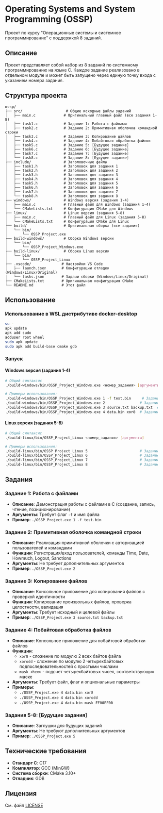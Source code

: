 # Operating Systems and System Programming (OSSP)

Проект по курсу "Операционные системы и системное программирование" с поддержкой 8 заданий.

## Описание

Проект представляет собой набор из 8 заданий по системному программированию на языке C. Каждое задание реализовано в отдельном модуле и может быть запущено через единую точку входа с указанием номера задания.

## Структура проекта

```
ossp/
├── src/                    # Общие исходные файлы заданий
│   ├── main.c             # Оригинальный главный файл (все задания 1-8)
│   ├── task1.c            # Задание 1: Работа с файлами
│   ├── task2.c            # Задание 2: Примитивная оболочка командной строки
│   ├── task3.c            # Задание 3: Копирование файлов
│   ├── task4.c            # Задание 4: Побайтовая обработка файлов
│   ├── task5.c            # Задание 5: [Будущее задание]
│   ├── task6.c            # Задание 6: [Будущее задание]
│   ├── task7.c            # Задание 7: [Будущее задание]
│   └── task8.c            # Задание 8: [Будущее задание]
├── include/               # Заголовочные файлы
│   ├── task1.h            # Заголовок для задания 1
│   ├── task2.h            # Заголовок для задания 2
│   ├── task3.h            # Заголовок для задания 3
│   ├── task4.h            # Заголовок для задания 4
│   ├── task5.h            # Заголовок для задания 5
│   ├── task6.h            # Заголовок для задания 6
│   ├── task7.h            # Заголовок для задания 7
│   └── task8.h            # Заголовок для задания 8
├── windows/               # Windows версия (задания 1-4)
│   ├── main.c             # Главный файл для Windows (задания 1-4)
│   └── CMakeLists.txt     # Конфигурация CMake для Windows
├── linux/                 # Linux версия (задания 5-8)
│   ├── main.c             # Главный файл для Linux (задания 5-8)
│   └── CMakeLists.txt     # Конфигурация CMake для Linux
├── build/                 # Оригинальная сборка (все задания)
│   └── bin/
│       └── OSSP_Project.exe
├── build-windows/         # Сборка Windows версии
│   └── bin/
│       └── OSSP_Project_Windows.exe
├── build-linux/           # Сборка Linux версии
│   └── bin/
│       └── OSSP_Project_Linux
├── .vscode/              # Настройки VS Code
│   ├── launch.json       # Конфигурации отладки (Windows/Linux/Original)
│   └── tasks.json        # Задачи сборки (Windows/Linux/Original)
├── CMakeLists.txt        # Оригинальная конфигурация CMake
└── README.md             # Этот файл
```

## Использование

### Использование в WSL дистрибутиве docker-desktop
```bash
su -
apk update
apk add sudo
adduser root wheel
sudo apk update
sudo apk add build-base cmake gdb
```

### Запуск

#### Windows версия (задания 1-4)
```bash
# Общий синтаксис
./build-windows/bin/OSSP_Project_Windows.exe <номер_задания> [аргументы]

# Примеры использования:
./build-windows/bin/OSSP_Project_Windows.exe 1 -f test.bin     # Задание 1 с файлом
./build-windows/bin/OSSP_Project_Windows.exe 2                # Задание 2 - оболочка командной строки
./build-windows/bin/OSSP_Project_Windows.exe 3 source.txt backup.txt  # Задание 3 - копирование файлов
./build-windows/bin/OSSP_Project_Windows.exe 4 data.bin xor8  # Задание 4 - побайтовая обработка
```

#### Linux версия (задания 5-8)
```bash
# Общий синтаксис
./build-linux/bin/OSSP_Project_Linux <номер_задания> [аргументы]

# Примеры использования:
./build-linux/bin/OSSP_Project_Linux 5                        # Задание 5
./build-linux/bin/OSSP_Project_Linux 6                        # Задание 6
./build-linux/bin/OSSP_Project_Linux 7                        # Задание 7
./build-linux/bin/OSSP_Project_Linux 8                        # Задание 8
```

## Задания

### Задание 1: Работа с файлами
- **Описание**: Демонстрация работы с файлами в C (создание, запись, чтение, позиционирование)
- **Аргументы**: Требует флаг `-f` и имя файла
- **Пример**: `./OSSP_Project.exe 1 -f test.bin`

### Задание 2: Примитивная оболочка командной строки
- **Описание**: Реализация примитивной оболочки с авторизацией пользователей и командами
- **Функции**: Регистрация/вход пользователей, команды Time, Date, Howmuch, Logout, Sanctions
- **Аргументы**: Не требует дополнительных аргументов
- **Пример**: `./OSSP_Project.exe 2`

### Задание 3: Копирование файлов
- **Описание**: Консольное приложение для копирования файлов с проверкой идентичности
- **Функции**: Копирование произвольных файлов, проверка целостности, валидация
- **Аргументы**: Требует исходный и целевой файлы
- **Пример**: `./OSSP_Project.exe 3 source.txt backup.txt`

### Задание 4: Побайтовая обработка файлов
- **Описание**: Консольное приложение для побайтовой обработки файлов
- **Функции**: 
  - `xor8` - сложение по модулю 2 всех байтов файла
  - `xorodd` - сложение по модулю 2 четырехбайтовых подпоследовательностей с простыми числами
  - `mask <hex>` - подсчет четырехбайтовых чисел, соответствующих маске
- **Аргументы**: Требует файл, флаг и опциональные параметры
- **Примеры**: 
  - `./OSSP_Project.exe 4 data.bin xor8`
  - `./OSSP_Project.exe 4 data.bin xorodd`
  - `./OSSP_Project.exe 4 data.bin mask FF00FF00`

### Задания 5-8: [Будущие задания]
- **Описание**: Заглушки для будущих заданий
- **Аргументы**: Не требуют дополнительных аргументов
- **Пример**: `./OSSP_Project.exe 5`

## Технические требования

- **Стандарт C**: C17
- **Компилятор**: GCC (MinGW)
- **Система сборки**: CMake 3.10+
- **Отладчик**: GDB


## Лицензия

См. файл [LICENSE](LICENSE)

